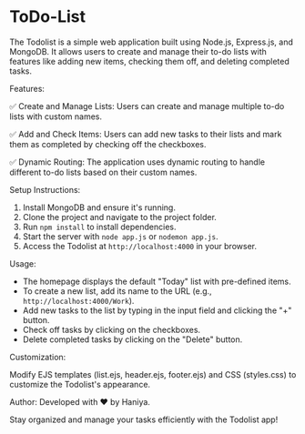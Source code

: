 # ToDo-List

The Todolist is a simple web application built using Node.js, Express.js, and MongoDB. It allows users to create and manage their to-do lists with features like adding new items, checking them off, and deleting completed tasks.

Features:

✅ Create and Manage Lists: Users can create and manage multiple to-do lists with custom names.

✅ Add and Check Items: Users can add new tasks to their lists and mark them as completed by checking off the checkboxes.

✅ Dynamic Routing: The application uses dynamic routing to handle different to-do lists based on their custom names.

Setup Instructions:

1. Install MongoDB and ensure it's running.
2. Clone the project and navigate to the project folder.
3. Run `npm install` to install dependencies.
4. Start the server with `node app.js` or `nodemon app.js`.
5. Access the Todolist at `http://localhost:4000` in your browser.

Usage:

- The homepage displays the default "Today" list with pre-defined items.
- To create a new list, add its name to the URL (e.g., `http://localhost:4000/Work`).
- Add new tasks to the list by typing in the input field and clicking the "+" button.
- Check off tasks by clicking on the checkboxes.
- Delete completed tasks by clicking on the "Delete" button.

Customization:

Modify EJS templates (list.ejs, header.ejs, footer.ejs) and CSS (styles.css) to customize the Todolist's appearance.

Author: Developed with ❤️ by Haniya.

Stay organized and manage your tasks efficiently with the Todolist app!
